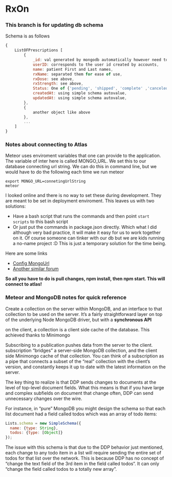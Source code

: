 ﻿# RxOn
### This branch is for updating db schema
Schema is as follows
```javascript
{
    ListOFPrescriptions [
        {
            _id: val generated by mongodb automatically however need to delcare it in schema,
            userID: corresponds to the user id created by accounts,
            name: patient First and Last names,
            rxName: separated them for ease of use,
            rxDose: see above,
            rxStrength: see above,
            Status: One of {'pending', 'shipped', 'complete' ,'canceled'},
            createdAt: using simple schema autovalue,
            updatedAt: using simple schema autovalue,
        },
        {
            another object like above
        },
        ...
    ]
}
```
### Notes about connecting to Atlas
Meteor uses enviroment variables that one can provide to the application.
The variable of inter here is called MONGO_URL. We set this to our database connecting url string.
We can do this in command line, but we would have to do the following each time we run meteor
```
export MONGO_URL=connetingUrlString
meteor
```
I looked online and there is no way to set these during development. They are meant to be set in deployment enviroment.
This leaves us with two solutions: 
* Have a bash script that runs the commands and then point ```start scripts``` to this bash script
* Or just put the commands in package.json directly. Which what I did although very bad practice, it will make it easy for us to work together on it. Of course someone can tinker with our db but we are kids running a no-name project :D
This is just a temporary solution for the time being.

Here are some links

* [Config MongoUrl](https://forums.meteor.com/t/how-to-config-monogo-url-on-setting-js/33178)
* [Another similar forum](https://forums.meteor.com/t/what-are-all-the-meteor-settings-json-options/8573)

__So all you have to do is pull changes, npm install, then npm start. This will connect to atlas!__

### Meteor and MongoDB notes for quick reference
 Create a collection on the server within MongoDB, and an interface to that collection to be used on the server. 
 It’s a fairly straightforward layer on top of the underlying Node MongoDB driver, but with a __synchronous API__


 on the client, a collection is a client side cache of the database.  This achieved thanks to Minimongo


 Subscribing to a publication pushes data from the server to the client.
 subscription “bridges” a server-side MongoDB collection, and the client side Minimongo cache of that collection. You can think of a subscription as a pipe that connects a subset of the “real” collection with the client’s version, and constantly keeps it up to date with the latest information on the server.

 The key thing to realize is that DDP sends changes to documents at the level of top-level document fields. 
 What this means is that if you have large and complex subfields on document that change often, DDP can send unnecessary changes over the wire.

 For instance, in “pure” MongoDB you might design the schema so that each list document had a field called todos which was an array of todo items:

```javascript
Lists.schema = new SimpleSchema({
  name: {type: String},
  todos: {type: [Object]}
});
```

The issue with this schema is that due to the DDP behavior just mentioned, each change to any todo item in a list will require sending the entire set of todos for that list over the network. This is because DDP has no concept of “change the text field of the 3rd item in the field called todos“. It can only “change the field called todos to a totally new array”.